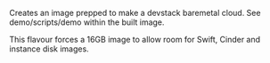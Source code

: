 Creates an image prepped to make a devstack baremetal cloud. See
demo/scripts/demo within the built image.

This flavour forces a 16GB image to allow room for Swift, Cinder and instance
disk images.
